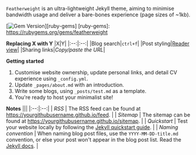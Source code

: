 `Featherweight` is an ultra-lightweight Jekyll theme, aiming to minimise bandwidth usage and deliver a bare-bones experience (page sizes of ~1kb). 

[![Gem Version](https://img.shields.io/gem/v/featherweight?style=flat-square)][ruby-gems]
[ruby-gems]: https://rubygems.org/gems/featherweight


**Replacing X with Y**
|X|Y|
|:--:|:--:|
|Blog search|`ctrl+f`|
|Post styling|[Reader view](https://support.mozilla.org/en-US/kb/firefox-reader-view-clutter-free-web-pages)|
|Sharing links|_Copy/paste the URL_|

**Getting started**
1. Customise website ownership, update personal links, and detail CV experience using `_config.yml`.
2. Update `_pages/about.md` with an introduction.
3. Write some blogs, using `_posts/test.md` as a template.
4. You're ready to host your minimalist site!

**Notes**
|||
|:--:|:--:|
| _RSS_ | The RSS feed can be found at <https://yourgithubusername.github.io/feed>. |
| _Sitemap_ | The sitemap can be found at <https://yourgithubusername.github.io/sitemap>. |
| _Quickstart_ | Test your website locally by following the [Jekyll quickstart guide](https://jekyllrb.com/docs/). |
| _Naming convention_ | When naming blog post files, use the `YYYY-MM-DD-title.md` convention, or else your post won't appear in the blog post list. Read the [Jekyll docs](https://jekyllrb.com/docs/posts/). |